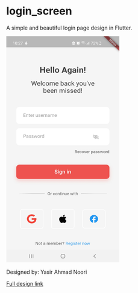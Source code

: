 # login_screen

A simple and beautiful login page design in Flutter.

<img src="./assets/screenshot.jpg" width="300" height="600"/>

Designed by: Yasir Ahmad Noori 

[Full design link](https://dribbble.com/shots/15889044-Login-Register-Mobile-App)
